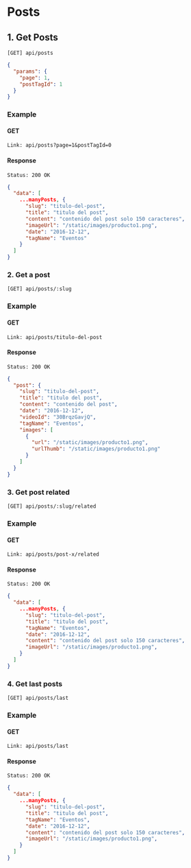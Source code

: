 # Posts

## 1. Get Posts

```
[GET] api/posts
```
```json
{
  "params": {
    "page": 1,
    "postTagId": 1
  }
}
```

### Example

#### GET

```
Link: api/posts?page=1&postTagId=0
```

#### Response

```
Status: 200 OK
```

```json
{
  "data": [
    ...manyPosts, {
      "slug": "titulo-del-post",
      "title": "titulo del post",
      "content": "contenido del post solo 150 caracteres",
      "imageUrl": "/static/images/producto1.png",
      "date": "2016-12-12",
      "tagName": "Eventos"
    }
  ]
}
```


### 2. Get a post

```
[GET] api/posts/:slug
```

### Example

#### GET

```
Link: api/posts/titulo-del-post
```

#### Response

```
Status: 200 OK
```

```json
{
  "post": {
    "slug": "titulo-del-post",
    "title": "titulo del post",
    "content": "contenido del post",
    "date": "2016-12-12",
    "videoId": "30BrqzGavjQ",
    "tagName": "Eventos",
    "images": [
      {
        "url": "/static/images/producto1.png",
        "urlThumb": "/static/images/producto1.png"
      }
    ]
  }
}
```


### 3. Get post related

```
[GET] api/posts/:slug/related
```

### Example

#### GET

```
Link: api/posts/post-x/related
```

#### Response

```
Status: 200 OK
```

```json
{
  "data": [
    ...manyPosts, {
      "slug": "titulo-del-post",
      "title": "titulo del post",
      "tagName": "Eventos",
      "date": "2016-12-12",
      "content": "contenido del post solo 150 caracteres",
      "imageUrl": "/static/images/producto1.png",
    }
  ]
}
```


### 4. Get last posts

```
[GET] api/posts/last
```

### Example

#### GET

```
Link: api/posts/last
```

#### Response

```
Status: 200 OK
```

```json
{
  "data": [
    ...manyPosts, {
      "slug": "titulo-del-post",
      "title": "titulo del post",
      "tagName": "Eventos",
      "date": "2016-12-12",
      "content": "contenido del post solo 150 caracteres",
      "imageUrl": "/static/images/producto1.png",
    }
  ]
}
```
